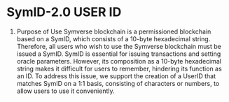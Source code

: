 # SymID-2.0 USER ID

1. Purpose of Use
Symverse blockchain is a permissioned blockchain based on a SymID, which consists of a 10-byte hexadecimal string. Therefore, all users who wish to use the Symverse blockchain must be issued a SymID. SymID is essential for issuing transactions and setting oracle parameters. However, its composition as a 10-byte hexadecimal string makes it difficult for users to remember, hindering its function as an ID. To address this issue, we support the creation of a UserID that matches SymID on a 1:1 basis, consisting of characters or numbers, to allow users to use it conveniently.

